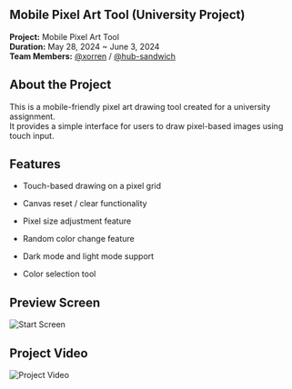 ## Mobile Pixel Art Tool (University Project)

**Project:** Mobile Pixel Art Tool  
**Duration:** May 28, 2024 ~ June 3, 2024  
**Team Members:** [@xorren](https://github.com/xorren) / [@hub-sandwich](https://github.com/hub-sandwich)



## About the Project

This is a mobile-friendly pixel art drawing tool created for a university assignment.  
It provides a simple interface for users to draw pixel-based images using touch input.



## Features

- Touch-based drawing on a pixel grid

- Canvas reset / clear functionality

- Pixel size adjustment feature

- Random color change feature

- Dark mode and light mode support

- Color selection tool



## Preview Screen

![Start Screen](https://github.com/Nextdoorbutter/Mobile_Pixelart/assets/131065002/9fe78125-eb8c-4a2e-b8aa-524a5c6bb435)

## Project Video

![Project Video](https://github.com/Nextdoorbutter/Mobile_Pixelart/assets/131065002/f4efe994-5275-4ab7-a3ce-45b8d4bb2103)
